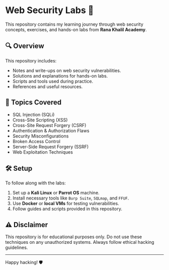 # Web Security Labs 🚀

This repository contains my learning journey through web security concepts, exercises, and hands-on labs from **Rana Khalil Academy**.

## 🔍 Overview

This repository includes:

- Notes and write-ups on web security vulnerabilities.
- Solutions and explanations for hands-on labs.
- Scripts and tools used during practice.
- References and useful resources.

## 📌 Topics Covered

- SQL Injection (SQLi)
- Cross-Site Scripting (XSS)
- Cross-Site Request Forgery (CSRF)
- Authentication & Authorization Flaws
- Security Misconfigurations
- Broken Access Control
- Server-Side Request Forgery (SSRF)
- Web Exploitation Techniques

## 🛠️ Setup

To follow along with the labs:

1. Set up a **Kali Linux** or **Parrot OS** machine.
2. Install necessary tools like `Burp Suite`, `SQLmap`, and `FFUF`.
3. Use **Docker** or **local VMs** for testing vulnerabilities.
4. Follow guides and scripts provided in this repository.

## ⚠️ Disclaimer

This repository is for educational purposes only. Do not use these techniques on any unauthorized systems. Always follow ethical hacking guidelines.

---

Happy hacking! 🛡️
